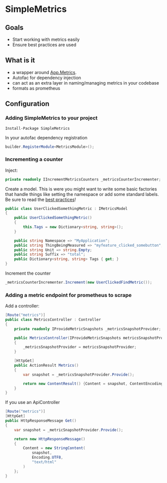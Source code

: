 # SimpleMetrics

## Goals
* Start working with metrics easily
* Ensure best practices are used

## What is it
* a wrapper around [App.Metrics](https://www.app-metrics.io). 
* Autofac for dependency injection
* can act as an extra layer in naming/managing metrics in your codebase
* formats as prometheus

## Configuration

### Adding SimpleMetrics to your project
``` 
Install-Package SimpleMetrics
```

In your autofac dependency registration
```csharp
builder.RegisterModule<MetricsModule>();
```

### Incrementing a counter
Inject:
```csharp
private readonly IIncrementMetricsCounters _metricsCounterIncrementer;
```

Create a model. This is were you might want to write some basic factories that handle things like setting the namespace or add some standard labels. Be sure to read the [best practices](https://prometheus.io/docs/practices/naming/)!

```csharp
public class UserClickedSomethingMetric : IMetricsModel
{
    public UserClickedSomethingMetric()
    {
        this.Tags = new Dictionary<string, string>();
    }

    public string Namespace => "MyApplication";
    public string ThingBeingMeasured => "myfeature_clicked_somebutton";
    public string Unit => string.Empty;
    public string Suffix => "total";
    public Dictionary<string, string> Tags { get; }
}
```

Increment the counter
```csharp
_metricsCounterIncrementer.Increment(new UserClickedFindMetric());
``` 

### Adding a metric endpoint for prometheus to scrape
Add a controller:

```csharp
[Route("metrics")]
public class MetricsController : Controller
{
    private readonly IProvideMetricSnapshots _metricsSnapshotProvider;

    public MetricsController(IProvideMetricSnapshots metricsSnapshotProvider)
    {
        _metricsSnapshotProvider = metricsSnapshotProvider;
    }

    [HttpGet]
    public ActionResult Metrics()
    {
        var snapshot = _metricsSnapshotProvider.Provide();

        return new ContentResult() {Content = snapshot, ContentEncoding = Encoding.UTF8, ContentType = "text/html"};
    }
}
```

If you use an ApiController
```csharp
[Route("metrics")]
[HttpGet]
public HttpResponseMessage Get()
{
    var snapshot = _metricSnapshotProvider.Provide();

    return new HttpResponseMessage()
    {
        Content = new StringContent(
            snapshot,
            Encoding.UTF8,
            "text/html"
        )
    };
}
```
